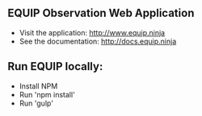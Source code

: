 ## EQUIP Observation Web Application

* Visit the application: http://www.equip.ninja
* See the documentation: http://docs.equip.ninja

## Run EQUIP locally:

* Install NPM
* Run 'npm install'
* Run 'gulp'
